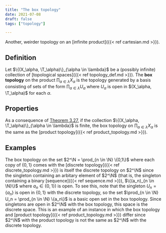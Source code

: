 ```yaml
---
title: "The box topology"
date: 2021-07-08
draft: false
tags: ["topology"]

---
```


Another, weirder topology on an [infinite product]({{< ref cartesian.md >}}).

## Definition
Let $\{(X_\alpha, \T_\alpha)\}_{\alpha \in \lambda}$ be a (possibly infinite) collection of [topological spaces]({{< ref topology_def.md >}}). The **box topology** on the product $\prod_{\alpha \in \lambda} X_\alpha$ is the topology generated by a basis consisting of sets of the form $\prod_{\alpha \in \lambda} U_\alpha$ where $U_\alpha$ is open in $(X_\alpha, \T_\alpha)$ for each $\alpha$.

## Properties
As a consequence of [Theorem 3.27](\work.pdf#page=28), if the collection $\{(X_\alpha, \T_\alpha)\}_{\alpha \in \lambda}$ is finite, the box topology on $\prod_{\alpha \in \lambda} X_\alpha$ is the same as the [product topology]({{< ref product_topology.md >}}).

## Examples
The box topology on the set $2^\N = \prod_{n \in \N} \{0,1\}$ where each copy of $\{0,1\}$ comes with the [discrete topology]({{< ref discrete_topology.md >}}) is itself the discrete topology on $2^\N$ since the singleton containing an arbitary element of $2^\N$ (that is, the singleton containing a binary [sequence]({{< ref sequence.md >}}), $\{(a_n)_{n \in \N}\}$ where $a_n \in \{0,1\}$) is open. To see this, note that the singleton $U_n = \{a_n\}$ is open in $\{0,1\}$ with the discrete topology, so the set $\prod_{n \in \N} U_n = \prod_{n \in \N} \{a_n\}$ is a basic open set in the box topology. Since singletons are open in $2^\N$ with the box topology, this space is the discrete space. This is an example of an instance in which the box topology and [product topology]({{< ref product_topology.md >}}) differ since $2^\N$ with the product topology is not the same as $2^\N$ with the discrete topology.